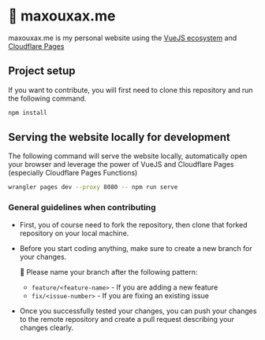 # 🔭 maxouxax.me

maxouxax.me is my personal website using the [VueJS ecosystem](https://vuejs.org/) and [Cloudflare Pages](https://pages.cloudflare.com/)

## Project setup

If you want to contribute, you will first need to clone this repository and run the following command.

```bash
npm install
```

## Serving the website locally for development

The following command will serve the website locally, automatically open your browser and leverage the power of VueJS and Cloudflare Pages (especially Cloudflare Pages Functions)

```bash
wrangler pages dev --proxy 8080 -- npm run serve
```

### General guidelines when contributing

- First, you of course need to fork the repository, then clone that forked repository on your local machine.

- Before you start coding anything, make sure to create a new branch for your changes.

  💢 Please name your branch after the following pattern:

  - `feature/<feature-name>` - If you are adding a new feature
  - `fix/<issue-number>` - If you are fixing an existing issue

- Once you successfully tested your changes, you can push your changes to the remote repository and create a pull request describing your changes clearly.
